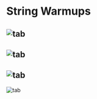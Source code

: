 # String Warmups

![tab](tabs/warmup1)
---- 

![tab](tabs/warmup2)
----

![tab](tabs/warmup3)
----

![tab](tabs/warmup4)
